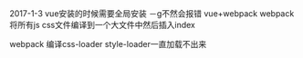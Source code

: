 <div>
2017-1-3
vue安装的时候需要全局安装 －g不然会报错
vue+webpack
webpack 将所有js css文件编译到一个大文件中然后插入index

webpack  编译css-loader style-loader一直加载不出来
</div>
